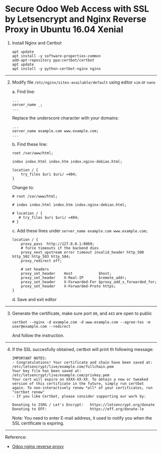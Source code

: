 # Secure Odoo Web Access with SSL by Letsencrypt and Nginx Reverse Proxy in Ubuntu 16.04 Xenial

1. Install Nginx and Certbot

	```
	apt update
	apt install -y software-properties-common
	add-apt-repository ppa:certbot/certbot
	apt update
	apt install -y python-certbot-nginx nginx
	```

---

2. Modify file ```/etc/nginx/sites-available/default``` using editor ```vim``` or ```nano```
	
	a. Find line:
	
	```
	...
	server_name _;
	...
	```
	
	Replace the underscore character with your domains:
	
	```
	...
	server_name example.com www.example.com;
	...
	```
	
	b. Find these line:

	```
	root /var/www/html;

	index index.html index.htm index.nginx-debian.html;

    location / {
        try_files $uri $uri/ =404;
    }
	```
	
	Change to:
	
	```
	# root /var/www/html;

	# index index.html index.htm index.nginx-debian.html;

    # location / {
       # try_files $uri $uri/ =404;
    # }
	```

	c. Add these lines under ```server_name example.com www.example.com;```

	```
	location / {
        proxy_pass  http://127.0.0.1:8069;
        # force timeouts if the backend dies
        proxy_next_upstream error timeout invalid_header http_500 http_502 http_503 http_504;
        proxy_redirect off;

        # set headers
        proxy_set_header    Host            $host;
        proxy_set_header    X-Real-IP       $remote_addr;
        proxy_set_header    X-Forwarded-For $proxy_add_x_forwarded_for;
        proxy_set_header    X-Forwarded-Proto https;
    }
	```

	d. Save and exit editor

---

3. Generate the certificate, make sure port ```80```, and ```443``` are open to public

	```
	certbot --nginx -d example.com -d www.example.com --agree-tos -m user@example.com --redirect 
	```

	And follow the instruction.

---

4. If the SSL succesfully obtained, certbot will print th following message:

	```
	IMPORTANT NOTES:
	- Congratulations! Your certificate and chain have been saved at:
	/etc/letsencrypt/live/example.com/fullchain.pem
	Your key file has been saved at:
	/etc/letsencrypt/live/example.com/privkey.pem
	Your cert will expire on XXXX-XX-XX. To obtain a new or tweaked
	version of this certificate in the future, simply run certbot
	again. To non-interactively renew *all* of your certificates, run
	"certbot renew"
	- If you like Certbot, please consider supporting our work by:

	Donating to ISRG / Let's Encrypt:   https://letsencrypt.org/donate
	Donating to EFF:                    https://eff.org/donate-le
	```
	
	Note: You need to enter E-mail address, it used to notify you when the SSL certificate is expiring.

---

Reference:

- [Odoo nginx reverse proxy](https://linuxize.com/post/configure-odoo-with-nginx-as-a-reverse-proxy/)